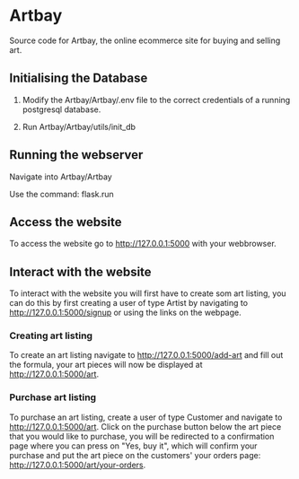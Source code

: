 # Artbay

Source code for Artbay, the online ecommerce site for buying and selling art.

## Initialising the Database
1. Modify the Artbay/Artbay/.env file to the correct credentials of a running postgresql database.

2. Run Artbay/Artbay/utils/init_db

## Running the webserver

Navigate into Artbay/Artbay

Use the command: flask.run

## Access the website

To access the website go to http://127.0.0.1:5000 with your webbrowser.

## Interact with the website

To interact with the website you will first have to create som art listing, you can do this by first creating a user of type Artist by navigating to http://127.0.0.1:5000/signup or using the links on the webpage.

### Creating art listing

To create an art listing navigate to http://127.0.0.1:5000/add-art and fill out the formula, your art pieces will now be displayed at http://127.0.0.1:5000/art.

### Purchase art listing

To purchase an art listing, create a user of type Customer and navigate to http://127.0.0.1:5000/art. Click on the purchase button below the art piece that you would like to purchase, you will be redirected to a confirmation page where you can press on "Yes, buy it", which will confirm your purchase and put the art piece on the customers' your orders page: http://127.0.0.1:5000/art/your-orders.
